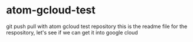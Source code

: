 # atom-gcloud-test
git push pull with atom gcloud test repository
this is the readme file for the respository, let's see if we can get it into google cloud
